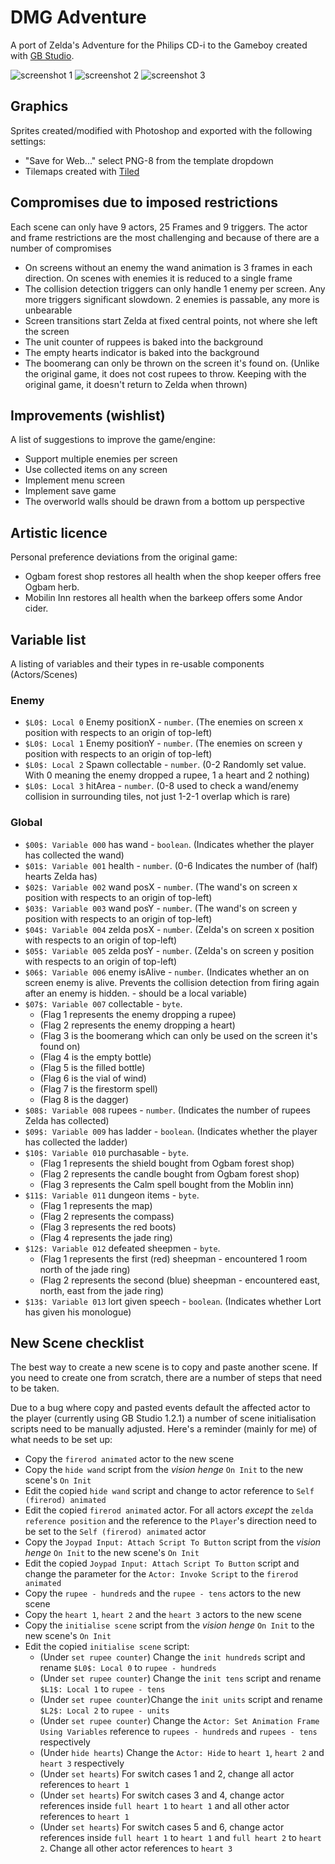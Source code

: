 # DMG Adventure

A port of Zelda's Adventure for the Philips CD-i to the Gameboy created with [GB Studio](https://www.gbstudio.dev/).

![screenshot 1](https://github.com/john-lay/dmg-adventure/raw/develop/screenshots/screen-1.png)
![screenshot 2](https://github.com/john-lay/dmg-adventure/raw/develop/screenshots/screen-2.gif)
![screenshot 3](https://github.com/john-lay/dmg-adventure/raw/develop/screenshots/screen-3.gif)

## Graphics
Sprites created/modified with Photoshop and exported with the following settings:
* "Save for Web..." select PNG-8 from the template dropdown
* Tilemaps created with [Tiled](https://www.mapeditor.org/)

## Compromises due to imposed restrictions
Each scene can only have 9 actors, 25 Frames and 9 triggers. The actor and frame restrictions are the most challenging and because of there are a number of compromises
* On screens without an enemy the wand animation is 3 frames in each direction. On scenes with enemies it is reduced to a single frame
* The collision detection triggers can only handle 1 enemy per screen. Any more triggers significant slowdown. 2 enemies is passable, any more is unbearable
* Screen transitions start Zelda at fixed central points, not where she left the screen
* The unit counter of ruppees is baked into the background
* The empty hearts indicator is baked into the background
* The boomerang can only be thrown on the screen it's found on. (Unlike the original game, it does not cost rupees to throw. Keeping with the original game, it doesn't return to Zelda when thrown)

## Improvements (wishlist)
A list of suggestions to improve the game/engine:
* Support multiple enemies per screen
* Use collected items on any screen
* Implement menu screen
* Implement save game
* The overworld walls should be drawn from a bottom up perspective

## Artistic licence
Personal preference deviations from the original game:
* Ogbam forest shop restores all health when the shop keeper offers free Ogbam herb.
* Mobilin Inn restores all health when the barkeep offers some Andor cider.

## Variable list

A listing of variables and their types in re-usable components (Actors/Scenes)

### Enemy
* `$L0$: Local 0` Enemy positionX - `number`. (The enemies on screen x position with respects to an origin of top-left)
* `$L0$: Local 1` Enemy positionY - `number`. (The enemies on screen y position with respects to an origin of top-left)
* `$L0$: Local 2` Spawn collectable - `number`. (0-2 Randomly set value. With 0 meaning the enemy dropped a rupee, 1 a heart and 2 nothing)
* `$L0$: Local 3` hitArea - `number`. (0-8 used to check a wand/enemy collision in surrounding tiles, not just 1-2-1 overlap which is rare)

### Global
* `$00$: Variable 000` has wand - `boolean`. (Indicates whether the player has collected the wand)
* `$01$: Variable 001` health - `number`. (0-6 Indicates the number of (half) hearts Zelda has)
* `$02$: Variable 002` wand posX - `number`. (The wand's on screen x position with respects to an origin of top-left)
* `$03$: Variable 003` wand posY - `number`. (The wand's on screen y position with respects to an origin of top-left)
* `$04$: Variable 004` zelda posX - `number`. (Zelda's on screen x position with respects to an origin of top-left)
* `$05$: Variable 005` zelda posY - `number`. (Zelda's on screen y position with respects to an origin of top-left)
* `$06$: Variable 006` enemy isAlive - `number`. (Indicates whether an on screen enemy is alive. Prevents the collision detection from firing again after an enemy is hidden. - should be a local variable)
* `$07$: Variable 007` collectable - `byte`.
  * (Flag 1 represents the enemy dropping a rupee)
  * (Flag 2 represents the enemy dropping a heart)
  * (Flag 3 is the boomerang which can only be used on the screen it's found on)
  * (Flag 4 is the empty bottle)
  * (Flag 5 is the filled bottle)
  * (Flag 6 is the vial of wind)
  * (Flag 7 is the firestorm spell)
  * (Flag 8 is the dagger)
* `$08$: Variable 008` rupees - `number`. (Indicates the number of rupees Zelda has collected)
* `$09$: Variable 009` has ladder - `boolean`. (Indicates whether the player has collected the ladder)
* `$10$: Variable 010` purchasable - `byte`.
  * (Flag 1 represents the shield bought from Ogbam forest shop)
  * (Flag 2 represents the candle bought from Ogbam forest shop)
  * (Flag 3 represents the Calm spell bought from the Moblin inn)
* `$11$: Variable 011` dungeon items - `byte`.
  * (Flag 1 represents the map)
  * (Flag 2 represents the compass)
  * (Flag 3 represents the red boots)
  * (Flag 4 represents the jade ring)
* `$12$: Variable 012` defeated sheepmen - `byte`.
  * (Flag 1 represents the first (red) sheepman - encountered 1 room north of the jade ring)
  * (Flag 2 represents the second (blue) sheepman - encountered east, north, east from the jade ring)
* `$13$: Variable 013` lort given speech - `boolean`. (Indicates whether Lort has given his monologue)

## New Scene checklist
The best way to create a new scene is to copy and paste another scene. If you need to create one from scratch, there are a number of steps that need to be taken.

Due to a bug where copy and pasted events default the affected actor to the player (currently using GB Studio 1.2.1) a number of scene initialisation scripts need to be manually adjusted. Here's a reminder (mainly for me) of what needs to be set up:
* Copy the `firerod animated` actor to the new scene
* Copy the `hide wand` script from the _vision henge_ `On Init` to the new scene's `On Init`
* Edit the copied `hide wand` script and change to actor reference to `Self (firerod) animated`
* Edit the copied `firerod animated` actor. For all actors _except_ the `zelda reference position` and the reference to the `Player`'s direction need to be set to the `Self (firerod) animated` actor
* Copy the `Joypad Input: Attach Script To Button` script from the _vision henge_ `On Init` to the new scene's `On Init`
* Edit the copied `Joypad Input: Attach Script To Button` script and change the parameter for the `Actor: Invoke Script` to the `firerod animated`
* Copy the `rupee - hundreds` and the `rupee - tens` actors to the new scene
* Copy the `heart 1`, `heart 2` and the `heart 3` actors to the new scene
* Copy the `initialise scene` script from the _vision henge_ `On Init` to the new scene's `On Init`
* Edit the copied `initialise scene` script:
  * (Under `set rupee counter`) Change the `init hundreds` script and rename `$L0$: Local 0` to `rupee - hundreds`
  * (Under `set rupee counter`) Change the `init tens` script and rename `$L1$: Local 1` to `rupee - tens`
  * (Under `set rupee counter`)Change the `init units` script and rename `$L2$: Local 2` to `rupee - units`
  * (Under `set rupee counter`) Change the `Actor: Set Animation Frame Using Variables` reference to `rupees - hundreds` and `rupees - tens` respectively 
  * (Under `hide hearts`) Change the `Actor: Hide` to `heart 1`, `heart 2` and `heart 3` respectively
  * (Under `set hearts`) For switch cases 1 and 2, change all actor references to `heart 1`
  * (Under `set hearts`) For switch cases 3 and 4, change actor references inside `full heart 1` to `heart 1` and all other actor references to `heart 1`
  * (Under `set hearts`) For switch cases 5 and 6, change actor references inside `full heart 1` to `heart 1` and `full heart 2` to `heart 2`. Change all other actor references to `heart 3`
